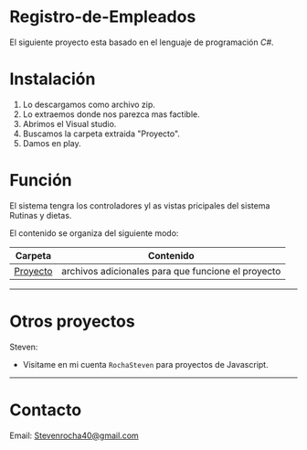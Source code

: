 # Registro-de-Empleados

El siguiente proyecto esta basado en el lenguaje de programación *C#*.



# Instalación

1. Lo descargamos como archivo zip.
2. Lo extraemos donde nos parezca mas factible.
3. Abrimos el Visual studio.
4. Buscamos la carpeta extraida "Proyecto".
5. Damos en play.


# Función
El sistema tengra los controladores yl as vistas pricipales del sistema Rutinas y dietas.

El contenido se organiza del siguiente modo:

| Carpeta              | Contenido |
| -------------------- | --------- |
| [Proyecto](./Proyecto) |archivos adicionales para que funcione el proyecto|



---

# Otros proyectos 

Steven:
* Visitame en mi cuenta `RochaSteven` para proyectos de Javascript.

---

# Contacto

Email: Stevenrocha40@gmail.com
